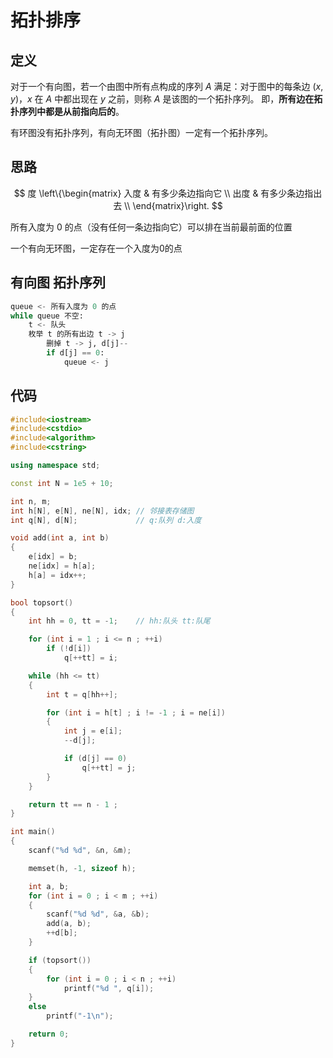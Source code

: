 # 拓扑排序

## 定义

对于一个有向图，若一个由图中所有点构成的序列 $A$ 满足：对于图中的每条边 $(x, y)$，$x$ 在 $A$ 中都出现在 $y$ 之前，则称 $A$ 是该图的一个拓扑序列。
即，**所有边在拓扑序列中都是从前指向后的**。

有环图没有拓扑序列，有向无环图（拓扑图）一定有一个拓扑序列。

## 思路

$$
度 \left\{\begin{matrix}
入度 & 有多少条边指向它 \\
出度 & 有多少条边指出去 \\
\end{matrix}\right.
$$

所有入度为 $0$ 的点（没有任何一条边指向它）可以排在当前最前面的位置

一个有向无环图，一定存在一个入度为0的点

## 有向图 拓扑序列
```py
queue <- 所有入度为 0 的点
while queue 不空:
    t <- 队头
    枚举 t 的所有出边 t -> j
        删掉 t -> j, d[j]--
        if d[j] == 0:
            queue <- j
```

## 代码
```cpp
#include<iostream>
#include<cstdio>
#include<algorithm>
#include<cstring>

using namespace std;

const int N = 1e5 + 10;

int n, m;
int h[N], e[N], ne[N], idx;	// 邻接表存储图
int q[N], d[N];				// q:队列 d:入度

void add(int a, int b)
{
	e[idx] = b;
	ne[idx] = h[a];
	h[a] = idx++;
}

bool topsort()
{
	int hh = 0, tt = -1;	// hh:队头 tt:队尾

	for (int i = 1 ; i <= n ; ++i)
		if (!d[i])
			q[++tt] = i;

	while (hh <= tt)
	{
		int t = q[hh++];

		for (int i = h[t] ; i != -1 ; i = ne[i])
		{
			int j = e[i];
			--d[j];

			if (d[j] == 0)
				q[++tt] = j;
		}
	}

	return tt == n - 1 ;
}

int main()
{
	scanf("%d %d", &n, &m);

	memset(h, -1, sizeof h);

	int a, b;
	for (int i = 0 ; i < m ; ++i)
	{
		scanf("%d %d", &a, &b);
		add(a, b);
		++d[b];
	}

	if (topsort())
	{
		for (int i = 0 ; i < n ; ++i)
			printf("%d ", q[i]);
	}
	else
		printf("-1\n");

	return 0;
}
```